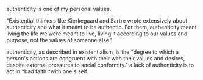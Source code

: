 authenticity is one of my personal values. 

"Existential thinkers like Kierkegaard and Sartre wrote extensively about authenticity and what it meant to be authentic. For them, authenticity meant living the life we were meant to live, living it according to our values and purpose, not the values of someone else."

authenticity, as described in existentialism, is the "degree to which a person's actions are congruent with their with their values and desires, despite external pressures to social conformity." a lack of authenticity is to act in *bad faith *with one's self.  